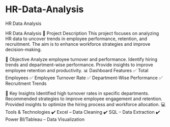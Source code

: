 # HR-Data-Analysis
HR Data Analysis

HR Data Analysis
📌 Project Description
This project focuses on analyzing HR data to uncover trends in employee performance, retention, and recruitment. The aim is to enhance workforce strategies and improve decision-making.

🚀 Objective
Analyze employee turnover and performance.
Identify hiring trends and department-wise performance.
Provide insights to improve employee retention and productivity.
📊 Dashboard Features
✅ Total Employees
✅ Employee Turnover Rate
✅ Department-Wise Performance
✅ Recruitment Trends

🔎 Key Insights
Identified high turnover rates in specific departments.
Recommended strategies to improve employee engagement and retention.
Provided insights to optimize the hiring process and workforce allocation.
💻 Tools & Technologies
✔️ Excel – Data Cleaning
✔️ SQL – Data Extraction
✔️ Power BI/Tableau – Data Visualization
